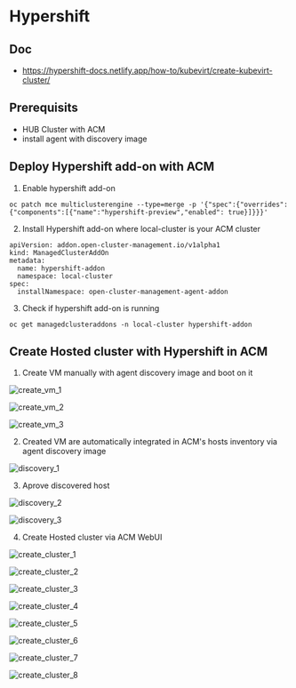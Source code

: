 # Hypershift

## Doc

- https://hypershift-docs.netlify.app/how-to/kubevirt/create-kubevirt-cluster/


## Prerequisits

* HUB Cluster with ACM
* install agent with discovery image

## Deploy Hypershift add-on with ACM

1. Enable hypershift add-on

```
oc patch mce multiclusterengine --type=merge -p '{"spec":{"overrides":{"components":[{"name":"hypershift-preview","enabled": true}]}}}'
```

2. Install Hypershift add-on where local-cluster is your ACM cluster

```
apiVersion: addon.open-cluster-management.io/v1alpha1
kind: ManagedClusterAddOn
metadata:
  name: hypershift-addon
  namespace: local-cluster
spec:
  installNamespace: open-cluster-management-agent-addon
```

3. Check if hypershift add-on is running

```
oc get managedclusteraddons -n local-cluster hypershift-addon
```

## Create Hosted cluster with Hypershift in ACM

1. Create VM manually with agent discovery image and boot on it

![create_vm_1](images/hypershift-1.png)  

![create_vm_2](images/hypershift-2.png) 

![create_vm_3](images/hypershift-3.png) 


2. Created VM are automatically integrated in ACM's hosts inventory via agent discovery image

![discovery_1](images/hypershift-4.png)

3. Aprove discovered host

![discovery_2](images/hypershift-5.png)

![discovery_3](images/hypershift-6.png)

4. Create Hosted cluster via ACM WebUI

![create_cluster_1](images/hypershift-7.png)

![create_cluster_2](images/hypershift-8.png)

![create_cluster_3](images/hypershift-9.png)

![create_cluster_4](images/hypershift-10.png)

![create_cluster_5](images/hypershift-11.png)

![create_cluster_6](images/hypershift-12.png)

![create_cluster_7](images/hypershift-13.png)

![create_cluster_8](images/hypershift-14.png)
